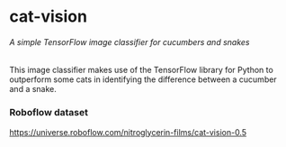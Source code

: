 # cat-vision
###### A simple TensorFlow image classifier for cucumbers and snakes

This image classifier makes use of the TensorFlow library for Python to outperform some cats in identifying the difference between a cucumber and a snake.

### Roboflow dataset
https://universe.roboflow.com/nitroglycerin-films/cat-vision-0.5
